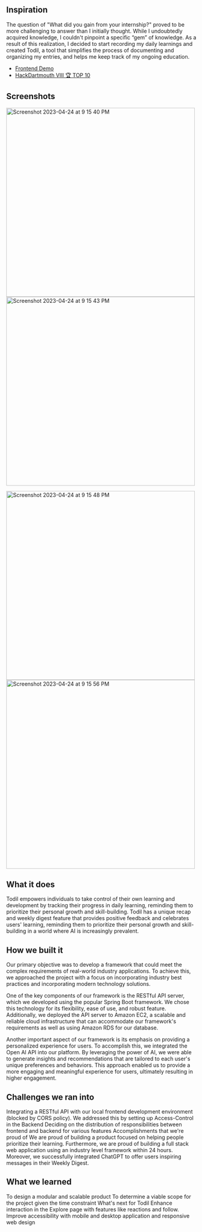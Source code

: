 ## Inspiration
The question of "What did you gain from your internship?" proved to be more challenging to answer than I initially thought. While I undoubtedly acquired knowledge, I couldn't pinpoint a specific “gem” of knowledge. As a result of this realization, I decided to start recording my daily learnings and created Todil, a tool that simplifies the process of documenting and organizing my entries, and helps me keep track of my ongoing education.
- [Frontend Demo](https://todil.vercel.app/)
- [HackDartmouth VIII 🏆 TOP 10](https://devpost.com/software/todil)

## Screenshots
<img width="500" alt="Screenshot 2023-04-24 at 9 15 40 PM" src="https://user-images.githubusercontent.com/89917595/234151080-f9d57ab4-9102-424a-b68c-53136ba7e058.png"> <img width="500" alt="Screenshot 2023-04-24 at 9 15 43 PM" src="https://user-images.githubusercontent.com/89917595/234151067-0b5aec7d-b621-40bc-9d27-373283238b12.png">

<img width="500" alt="Screenshot 2023-04-24 at 9 15 48 PM" src="https://user-images.githubusercontent.com/89917595/234151058-17564168-691a-4b10-98cc-1525e9283c2d.png"> <img width="500" alt="Screenshot 2023-04-24 at 9 15 56 PM" src="https://user-images.githubusercontent.com/89917595/234151047-144ac96b-c512-48ef-ae2e-ed95787b1d82.png">


## What it does
Todil empowers individuals to take control of their own learning and development by tracking their progress in daily learning, reminding them to prioritize their personal growth and skill-building. Todil has a unique recap and weekly digest feature that provides positive feedback and celebrates users' learning, reminding them to prioritize their personal growth and skill-building in a world where AI is increasingly prevalent.

## How we built it
Our primary objective was to develop a framework that could meet the complex requirements of real-world industry applications. To achieve this, we approached the project with a focus on incorporating industry best practices and incorporating modern technology solutions.

One of the key components of our framework is the RESTful API server, which we developed using the popular Spring Boot framework. We chose this technology for its flexibility, ease of use, and robust feature. Additionally, we deployed the API server to Amazon EC2, a scalable and reliable cloud infrastructure that can accommodate our framework's requirements as well as using Amazon RDS for our database.

Another important aspect of our framework is its emphasis on providing a personalized experience for users. To accomplish this, we integrated the Open AI API into our platform. By leveraging the power of AI, we were able to generate insights and recommendations that are tailored to each user's unique preferences and behaviors. This approach enabled us to provide a more engaging and meaningful experience for users, ultimately resulting in higher engagement.

## Challenges we ran into
Integrating a RESTful API with our local frontend development environment (blocked by CORS policy). We addressed this by setting up Access-Control in the Backend
Deciding on the distribution of responsibilities between frontend and backend for various features
Accomplishments that we're proud of
We are proud of building a product focused on helping people prioritize their learning. Furthermore, we are proud of building a full stack web application using an industry level framework within 24 hours. Moreover, we successfully integrated ChatGPT to offer users inspiring messages in their Weekly Digest.

## What we learned
To design a modular and scalable product
To determine a viable scope for the project given the time constraint
What's next for Todil
Enhance interaction in the Explore page with features like reactions and follow.
Improve accessibility with mobile and desktop application and responsive web design
